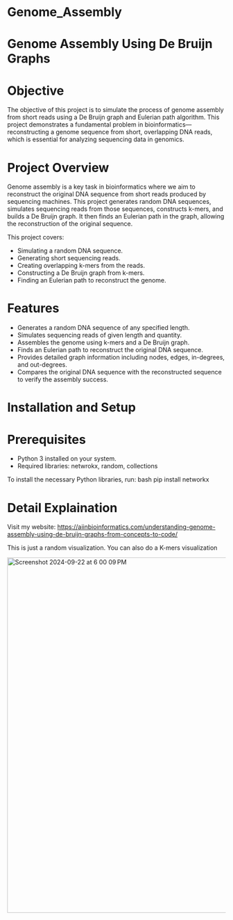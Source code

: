 # Genome_Assembly

# Genome Assembly Using De Bruijn Graphs

# Objective
The objective of this project is to simulate the process of genome assembly from short reads using a De Bruijn graph and Eulerian path algorithm. This project demonstrates a fundamental problem in bioinformatics—reconstructing a genome sequence from short, overlapping DNA reads, which is essential for analyzing sequencing data in genomics.

# Project Overview
Genome assembly is a key task in bioinformatics where we aim to reconstruct the original DNA sequence from short reads produced by sequencing machines. This project generates random DNA sequences, simulates sequencing reads from those sequences, constructs k-mers, and builds a De Bruijn graph. It then finds an Eulerian path in the graph, allowing the reconstruction of the original sequence.

This project covers:
- Simulating a random DNA sequence.
- Generating short sequencing reads.
- Creating overlapping k-mers from the reads.
- Constructing a De Bruijn graph from k-mers.
- Finding an Eulerian path to reconstruct the genome.

# Features
- Generates a random DNA sequence of any specified length.
- Simulates sequencing reads of given length and quantity.
- Assembles the genome using k-mers and a De Bruijn graph.
- Finds an Eulerian path to reconstruct the original DNA sequence.
- Provides detailed graph information including nodes, edges, in-degrees, and out-degrees.
- Compares the original DNA sequence with the reconstructed sequence to verify the assembly success.

# Installation and Setup
# Prerequisites
- Python 3 installed on your system.
- Required libraries: netwrokx, random, collections

To install the necessary Python libraries, run:
bash
pip install networkx

# Detail Explaination 
Visit my website: https://aiinbioinformatics.com/understanding-genome-assembly-using-de-bruijn-graphs-from-concepts-to-code/

This is just a random visualization. 
You can also do a K-mers visualization

<img width="817" alt="Screenshot 2024-09-22 at 6 00 09 PM" src="https://github.com/user-attachments/assets/fb559f33-cb0c-43fa-bb65-016084059359">

  
